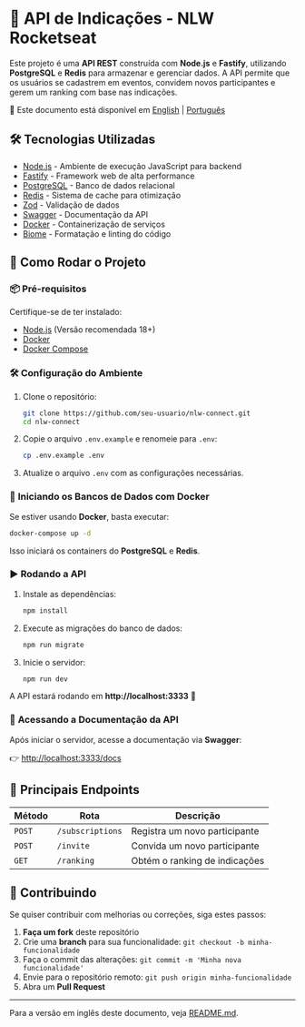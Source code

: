 # 🚀 API de Indicações - NLW Rocketseat

Este projeto é uma **API REST** construída com **Node.js** e **Fastify**, utilizando **PostgreSQL** e **Redis** para armazenar e gerenciar dados. A API permite que os usuários se cadastrem em eventos, convidem novos participantes e gerem um ranking com base nas indicações.

📖 Este documento está disponível em [English](README.md) | [Português](README.pt-BR.md)

## 🛠️ Tecnologias Utilizadas

- [Node.js](https://nodejs.org/) - Ambiente de execução JavaScript para backend
- [Fastify](https://www.fastify.io/) - Framework web de alta performance
- [PostgreSQL](https://www.postgresql.org/) - Banco de dados relacional
- [Redis](https://redis.io/) - Sistema de cache para otimização
- [Zod](https://zod.dev/) - Validação de dados
- [Swagger](https://swagger.io/) - Documentação da API
- [Docker](https://www.docker.com/) - Containerização de serviços
- [Biome](https://biomejs.dev/) - Formatação e linting do código

## 🚀 Como Rodar o Projeto

### 📦 **Pré-requisitos**

Certifique-se de ter instalado:
- [Node.js](https://nodejs.org/) (Versão recomendada 18+)
- [Docker](https://www.docker.com/get-started)
- [Docker Compose](https://docs.docker.com/compose/)

### 🛠️ **Configuração do Ambiente**

1. Clone o repositório:

   ```sh
   git clone https://github.com/seu-usuario/nlw-connect.git
   cd nlw-connect
   ```

2. Copie o arquivo `.env.example` e renomeie para `.env`:

   ```sh
   cp .env.example .env
   ```

3. Atualize o arquivo `.env` com as configurações necessárias.

### 🐳 **Iniciando os Bancos de Dados com Docker**

Se estiver usando **Docker**, basta executar:

```sh
docker-compose up -d
```

Isso iniciará os containers do **PostgreSQL** e **Redis**.

### ▶️ **Rodando a API**

1. Instale as dependências:

   ```sh
   npm install
   ```

2. Execute as migrações do banco de dados:

   ```sh
   npm run migrate
   ```

3. Inicie o servidor:

   ```sh
   npm run dev
   ```

A API estará rodando em **http://localhost:3333** 🚀

### 📖 **Acessando a Documentação da API**

Após iniciar o servidor, acesse a documentação via **Swagger**:

👉 [http://localhost:3333/docs](http://localhost:3333/docs)

## 📜 **Principais Endpoints**

| Método | Rota         | Descrição |
|--------|-------------|-----------|
| `POST` | `/subscriptions` | Registra um novo participante |
| `POST` | `/invite`   | Convida um novo participante |
| `GET`  | `/ranking`  | Obtém o ranking de indicações |

## 🤝 **Contribuindo**

Se quiser contribuir com melhorias ou correções, siga estes passos:

1. **Faça um fork** deste repositório
2. Crie uma **branch** para sua funcionalidade: `git checkout -b minha-funcionalidade`
3. Faça o commit das alterações: `git commit -m 'Minha nova funcionalidade'`
4. Envie para o repositório remoto: `git push origin minha-funcionalidade`
5. Abra um **Pull Request**

---

Para a versão em inglês deste documento, veja [README.md](README.md).